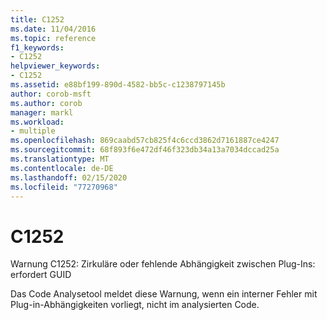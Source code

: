 ```yaml
---
title: C1252
ms.date: 11/04/2016
ms.topic: reference
f1_keywords:
- C1252
helpviewer_keywords:
- C1252
ms.assetid: e88bf199-890d-4582-bb5c-c1238797145b
author: corob-msft
ms.author: corob
manager: markl
ms.workload:
- multiple
ms.openlocfilehash: 869caabd57cb825f4c6ccd3862d7161887ce4247
ms.sourcegitcommit: 68f893f6e472df46f323db34a13a7034dccad25a
ms.translationtype: MT
ms.contentlocale: de-DE
ms.lasthandoff: 02/15/2020
ms.locfileid: "77270968"
---
```

# <a name="c1252"></a>C1252
Warnung C1252: Zirkuläre oder fehlende Abhängigkeit zwischen Plug-Ins: erfordert GUID

 Das Code Analysetool meldet diese Warnung, wenn ein interner Fehler mit Plug-in-Abhängigkeiten vorliegt, nicht im analysierten Code.
